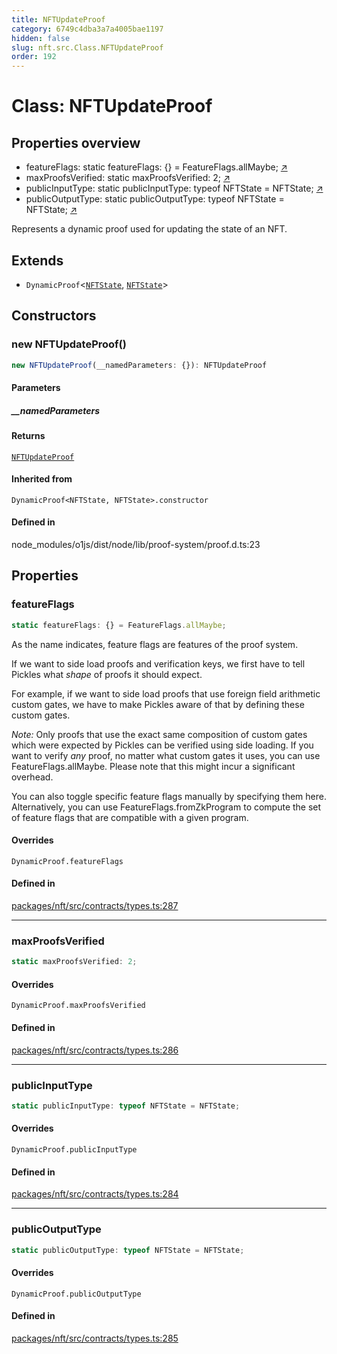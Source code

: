 ```yaml
---
title: NFTUpdateProof
category: 6749c4dba3a7a4005bae1197
hidden: false
slug: nft.src.Class.NFTUpdateProof
order: 192
---
```


# Class: NFTUpdateProof

## Properties overview

- featureFlags: static featureFlags: {} = FeatureFlags.allMaybe; [↗](#featureflags)
- maxProofsVerified: static maxProofsVerified: 2; [↗](#maxproofsverified)
- publicInputType: static publicInputType: typeof NFTState = NFTState; [↗](#publicinputtype)
- publicOutputType: static publicOutputType: typeof NFTState = NFTState; [↗](#publicoutputtype)

Represents a dynamic proof used for updating the state of an NFT.

## Extends

- `DynamicProof`\<[`NFTState`](nftsrcclassnftstate), [`NFTState`](nftsrcclassnftstate)\>

## Constructors

### new NFTUpdateProof()

```ts
new NFTUpdateProof(__namedParameters: {}): NFTUpdateProof
```

#### Parameters

##### \_\_namedParameters

#### Returns

[`NFTUpdateProof`](nftsrcclassnftupdateproof)

#### Inherited from

`DynamicProof<NFTState, NFTState>.constructor`

#### Defined in

node\_modules/o1js/dist/node/lib/proof-system/proof.d.ts:23

## Properties

### featureFlags

```ts
static featureFlags: {} = FeatureFlags.allMaybe;
```

As the name indicates, feature flags are features of the proof system.

If we want to side load proofs and verification keys, we first have to tell Pickles what _shape_ of proofs it should expect.

For example, if we want to side load proofs that use foreign field arithmetic custom gates, we have to make Pickles aware of that by defining
these custom gates.

_Note:_ Only proofs that use the exact same composition of custom gates which were expected by Pickles can be verified using side loading.
If you want to verify _any_ proof, no matter what custom gates it uses, you can use FeatureFlags.allMaybe. Please note that this might incur a significant overhead.

You can also toggle specific feature flags manually by specifying them here.
Alternatively, you can use FeatureFlags.fromZkProgram to compute the set of feature flags that are compatible with a given program.

#### Overrides

`DynamicProof.featureFlags`

#### Defined in

[packages/nft/src/contracts/types.ts:287](https://github.com/zkcloudworker/minatokens-lib/blob/main/packages/nft/src/contracts/types.ts#L287)

***

### maxProofsVerified

```ts
static maxProofsVerified: 2;
```

#### Overrides

`DynamicProof.maxProofsVerified`

#### Defined in

[packages/nft/src/contracts/types.ts:286](https://github.com/zkcloudworker/minatokens-lib/blob/main/packages/nft/src/contracts/types.ts#L286)

***

### publicInputType

```ts
static publicInputType: typeof NFTState = NFTState;
```

#### Overrides

`DynamicProof.publicInputType`

#### Defined in

[packages/nft/src/contracts/types.ts:284](https://github.com/zkcloudworker/minatokens-lib/blob/main/packages/nft/src/contracts/types.ts#L284)

***

### publicOutputType

```ts
static publicOutputType: typeof NFTState = NFTState;
```

#### Overrides

`DynamicProof.publicOutputType`

#### Defined in

[packages/nft/src/contracts/types.ts:285](https://github.com/zkcloudworker/minatokens-lib/blob/main/packages/nft/src/contracts/types.ts#L285)
